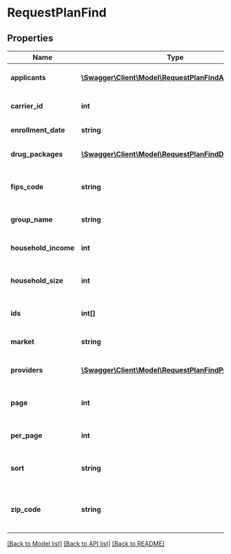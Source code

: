 # RequestPlanFind

## Properties
Name | Type | Description | Notes
------------ | ------------- | ------------- | -------------
**applicants** | [**\Swagger\Client\Model\RequestPlanFindApplicant[]**](RequestPlanFindApplicant.md) | Applicants for desired plans. | [optional] 
**carrier_id** | **int** | National-level carrier id | [optional] 
**enrollment_date** | **string** | Date of enrollment | [optional] 
**drug_packages** | [**\Swagger\Client\Model\RequestPlanFindDrugPackage[]**](RequestPlanFindDrugPackage.md) | National Drug Code Package Id | [optional] 
**fips_code** | **string** | County code to determine eligibility | [optional] 
**group_name** | **string** | Label for search tracking | [optional] 
**household_income** | **int** | Total household income. | [optional] 
**household_size** | **int** | Number of people living in household. | [optional] 
**ids** | **int[]** | List of plan IDs to filter by | [optional] 
**market** | **string** | Type of plan to search for. | [optional] 
**providers** | [**\Swagger\Client\Model\RequestPlanFindProvider[]**](RequestPlanFindProvider.md) | List of providers to search for. | [optional] 
**page** | **int** | Selected page of paginated response. | [optional] 
**per_page** | **int** | Results per page of response. | [optional] 
**sort** | **string** | Sort responses by plan field. | [optional] 
**zip_code** | **string** | 5-digit zip code - this helps determine pricing. | [optional] 

[[Back to Model list]](../README.md#documentation-for-models) [[Back to API list]](../README.md#documentation-for-api-endpoints) [[Back to README]](../README.md)


